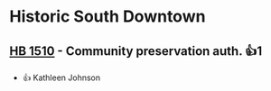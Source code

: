 # Historic South Downtown

## [HB 1510](/bill/2023-24/hb/1510/) - Community preservation auth. 👍1  
* 👍 Kathleen Johnson